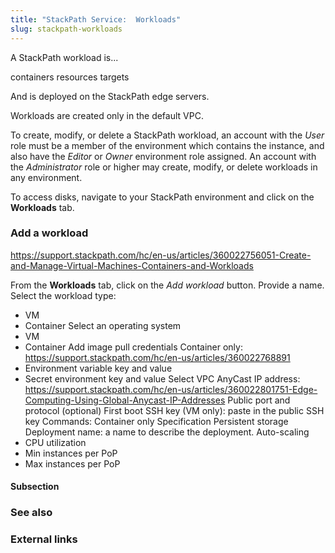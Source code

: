```yaml
---
title: "StackPath Service:  Workloads"
slug: stackpath-workloads
---
```



A StackPath workload is...

containers
resources
targets

And is deployed on the StackPath edge servers.


Workloads are created only in the default VPC.

To create, modify, or delete a StackPath workload, an account with the *User* role must be a member of the environment which contains the instance, and also have the *Editor* or *Owner* environment role assigned.  An account with the *Administrator* role or higher may create, modify, or delete workloads in any environment.

To access disks, navigate to your StackPath environment and click on the **Workloads** tab.

### Add a workload

https://support.stackpath.com/hc/en-us/articles/360022756051-Create-and-Manage-Virtual-Machines-Containers-and-Workloads

From the **Workloads** tab, click on the *Add workload* button.
Provide a name.
Select the workload type:
   - VM
   - Container
Select an operating system
   - VM
   - Container
Add image pull credentials
Container only:  https://support.stackpath.com/hc/en-us/articles/360022768891
   - Environment variable key and value
   - Secret environment key and value
Select VPC
AnyCast IP address: https://support.stackpath.com/hc/en-us/articles/360022801751-Edge-Computing-Using-Global-Anycast-IP-Addresses
Public port and protocol (optional)
First boot SSH key (VM only): paste in the public SSH key
Commands: Container only
Specification
Persistent storage
Deployment name: a name to describe the deployment.
Auto-scaling
   - CPU utilization
   - Min instances per PoP
   - Max instances per PoP



#### Subsection


### See also

### External links
